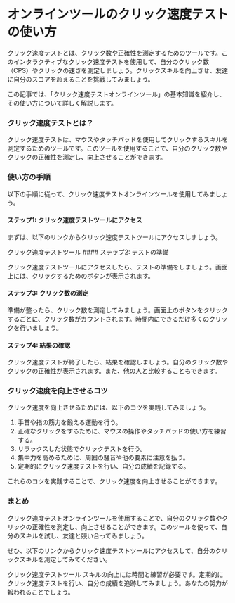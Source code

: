 オンラインツールのクリック速度テストの使い方
======================

クリック速度テストとは、クリック数や正確性を測定するためのツールです。このインタラクティブなクリック速度テストを使用して、自分のクリック数（CPS）やクリックの速さを測定しましょう。クリックスキルを向上させ、友達に自分のスコアを超えることを挑戦してみましょう。

この記事では、「クリック速度テストオンラインツール」の基本知識を紹介し、その使い方について詳しく解説します。

### クリック速度テストとは？

クリック速度テストは、マウスやタッチパッドを使用してクリックするスキルを測定するためのツールです。このツールを使用することで、自分のクリック数やクリックの正確性を測定し、向上させることができます。

### 使い方の手順

以下の手順に従って、クリック速度テストオンラインツールを使用してみましょう。

#### ステップ1: クリック速度テストツールにアクセス

まずは、以下のリンクからクリック速度テストツールにアクセスしましょう。

クリック速度テストツール #### ステップ2: テストの準備

クリック速度テストツールにアクセスしたら、テストの準備をしましょう。画面上には、クリックするためのボタンが表示されます。

#### ステップ3: クリック数の測定

準備が整ったら、クリック数を測定してみましょう。画面上のボタンをクリックするごとに、クリック数がカウントされます。時間内にできるだけ多くのクリックを行いましょう。

#### ステップ4: 結果の確認

クリック速度テストが終了したら、結果を確認しましょう。自分のクリック数やクリックの正確性が表示されます。また、他の人と比較することもできます。

### クリック速度を向上させるコツ

クリック速度を向上させるためには、以下のコツを実践してみましょう。

1. 手首や指の筋力を鍛える運動を行う。
2. 正確なクリックをするために、マウスの操作やタッチパッドの使い方を練習する。
3. リラックスした状態でクリックテストを行う。
4. 集中力を高めるために、周囲の騒音や他の要素に注意を払う。
5. 定期的にクリック速度テストを行い、自分の成績を記録する。

これらのコツを実践することで、クリック速度を向上させることができます。

### まとめ

クリック速度テストオンラインツールを使用することで、自分のクリック数やクリックの正確性を測定し、向上させることができます。このツールを使って、自分のスキルを試し、友達と競い合ってみましょう。

ぜひ、以下のリンクからクリック速度テストツールにアクセスして、自分のクリックスキルを測定してみてください。

クリック速度テストツール スキルの向上には時間と練習が必要です。定期的にクリック速度テストを行い、自分の成績を追跡してみましょう。あなたの努力が報われることでしょう。